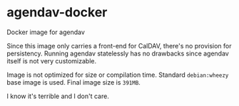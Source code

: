 # agendav-docker
Docker image for agendav

Since this image only carries a front-end for CalDAV, there's no provision for persistency. Running agendav statelessly has no drawbacks since agendav itself is not very customizable.

Image is not optimized for size or compilation time. Standard `debian:wheezy` base image is used. Final image size is `391MB`.

I know it's terrible and I don't care.
